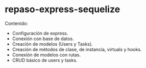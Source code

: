 # repaso-express-sequelize

Contenido:   
- Configuración de express. 
- Conexión con base de datos. 
- Creación de modelos (Users y Tasks). 
- Creación de métodos de clase, de instancia, virtuals y hooks. 
- Conexión de modelos con rutas. 
- CRUD básico de users y tasks.
